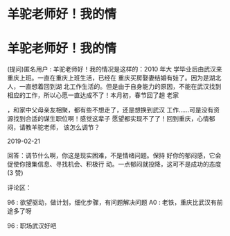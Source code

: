 # 羊驼老师好！我的情

# 羊驼老师好！我的情

(提问)匿名用户 : 羊驼老师好！我的情况是这样的：2010 年大 学毕业后由武汉来重庆上班。一直在重庆上班生活，已经在 重庆买房娶妻结婚有娃了。因为是湖北人，一直想着回到湖 北工作生活的。但是由于自身能力的原因，不能在武汉找到 相应的工作，所以心愿一直达成不了！本月初，春节回了趟 老家

，和家中父母亲友相聚，都有些不想走了，还是想换到武汉 工作……可是没有资源找到合适的谋生职位啊！感觉这辈子 愿望都实现不了了！回到重庆，心情郁闷，请教羊驼老师， 该怎么调节？

2019-02-21

回答：调节什么啊，你这是现实困难，不是情绪问题。保持 好你的郁闷感，它会促使你搜集信息、寻找机会、积极行 动。一点郁闷就投降，这可不是成功的态度(3 赞)

评论区：

96 : 欲望驱动，做计划，细化步骤，有问题解决问题 A0 : 老铁，重庆比武汉有前途多了呀

96 : 职场武汉好吧